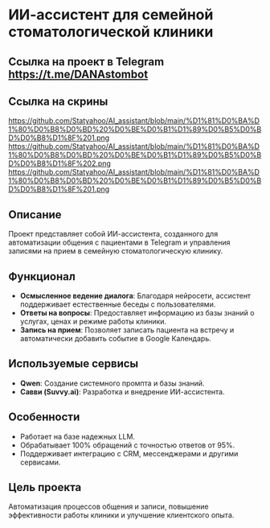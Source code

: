 # ИИ-ассистент для семейной стоматологической клиники

## Ссылка на проект в Telegram https://t.me/DANAstombot

## Ссылка на скрины    
https://github.com/Statyahoo/AI_assistant/blob/main/%D1%81%D0%BA%D1%80%D0%B8%D0%BD%20%D0%BE%D0%B1%D1%89%D0%B5%D0%BD%D0%B8%D1%8F%201.png
https://github.com/Statyahoo/AI_assistant/blob/main/%D1%81%D0%BA%D1%80%D0%B8%D0%BD%20%D0%BE%D0%B1%D1%89%D0%B5%D0%BD%D0%B8%D1%8F%202.png
https://github.com/Statyahoo/AI_assistant/blob/main/%D1%81%D0%BA%D1%80%D0%B8%D0%BD%20%D0%BE%D0%B1%D1%89%D0%B5%D0%BD%D0%B8%D1%8F%201.png


## Описание
Проект представляет собой ИИ-ассистента, созданного для автоматизации общения с пациентами в Telegram и управления записями на прием в семейную стоматологическую клинику.

## Функционал
- **Осмысленное ведение диалога**: Благодаря нейросети, ассистент поддерживает естественные беседы с пользователями.  
- **Ответы на вопросы**: Предоставляет информацию из базы знаний о услугах, ценах и режиме работы клиники.  
- **Запись на прием**: Позволяет записать пациента на встречу и автоматически добавить событие в Google Календарь.  

## Используемые сервисы
- **Qwen**: Создание системного промпта и базы знаний.  
- **Савви (Suvvy.ai)**: Разработка и внедрение ИИ-ассистента.  

## Особенности
- Работает на базе надежных LLM.  
- Обрабатывает 100% обращений с точностью ответов от 95%.  
- Поддерживает интеграцию с CRM, мессенджерами и другими сервисами.  

## Цель проекта
Автоматизация процессов общения и записи, повышение эффективности работы клиники и улучшение клиентского опыта.
